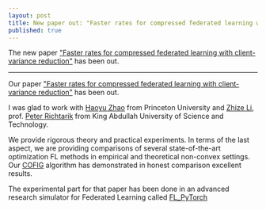 ```yaml
---
layout: post
title: New paper out: "Faster rates for compressed federated learning with client-variance reduction" 
published: true
---
```


The new paper ["Faster rates for compressed federated learning with client-variance reduction"](https://arxiv.org/abs/2112.13097) has been out.

---

Our paper ["Faster rates for compressed federated learning with client-variance reduction"](https://arxiv.org/abs/2112.13097) has been out.


I was glad to work with [Haoyu Zhao](https://hyzhao.me/) from Princeton University and [Zhize Li](https://zhizeli.github.io/), prof. [Peter Richtarik](https://richtarik.org/) from King Abdullah University of Science and Technology.

We provide rigorous theory and practical experiments. In terms of the last aspect, we are providing comparisons of several state-of-the-art optimization FL methods in empirical and theoretical non-convex settings. Our [COFIG](https://arxiv.org/abs/2112.13097) algorithm has demonstrated in honest comparison excellent results.

The experimental part for that paper has been done in an advanced research simulator for Federated Learning called [FL_PyTorch](https://dl.acm.org/doi/10.1145/3488659.3493775)
